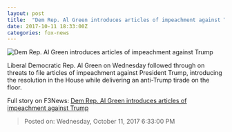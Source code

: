 ```yaml
---
layout: post
title:  "Dem Rep. Al Green introduces articles of impeachment against Trump"
date: 2017-10-11 18:33:00Z
categories: fox-news
---
```


![Dem Rep. Al Green introduces articles of impeachment against Trump](http://a57.foxnews.com/images.foxnews.com/content/fox-news/politics/2017/10/11/dem-rep-al-green-introduces-articles-impeachment-against-trump-forcing-vote/_jcr_content/article-text/article-par-6/inline_spotlight_ima/image.img.jpg/612/344/1507750364917.jpg?ve=1&tl=1)

Liberal Democratic Rep. Al Green on Wednesday followed through on threats to file articles of impeachment against President Trump, introducing the resolution in the House while delivering an anti-Trump tirade on the floor.


Full story on F3News: [Dem Rep. Al Green introduces articles of impeachment against Trump](http://www.f3nws.com/n/GBmksF)

> Posted on: Wednesday, October 11, 2017 6:33:00 PM
